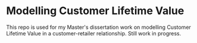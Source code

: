 # Modelling Customer Lifetime Value

This repo is used for my Master's dissertation work on modelling Customer Lifetime Value in a customer-retailer relationship. 
Still work in progress.
